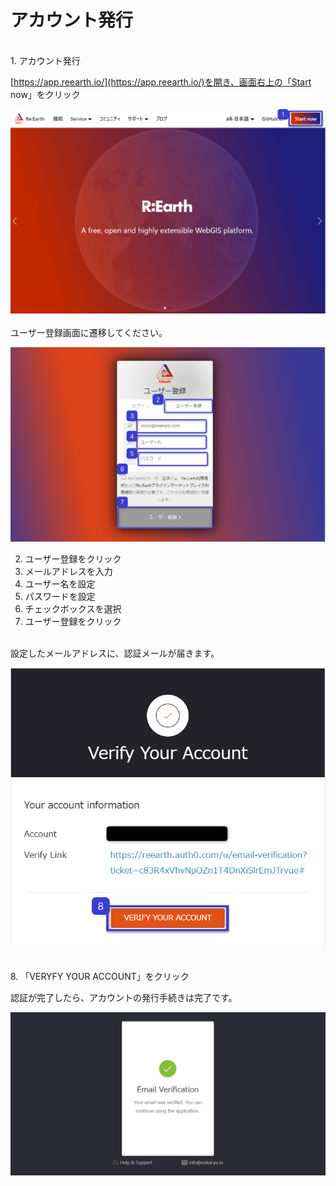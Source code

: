 # アカウント発行
<br>
1. アカウント発行

[https://app.reearth.io/](https://app.reearth.io/)を開き、画面右上の「Start now」をクリック

![Untitled](%E3%82%A2%E3%82%AB%E3%82%A6%E3%83%B3%E3%83%88%E7%99%BA%E8%A1%8C%20e591cdb6a3d6470eb90399232bd01f54/Untitled.png)
<br>
<br>
ユーザー登録画面に遷移してください。

![Untitled](%E3%82%A2%E3%82%AB%E3%82%A6%E3%83%B3%E3%83%88%E7%99%BA%E8%A1%8C%20e591cdb6a3d6470eb90399232bd01f54/Untitled%201.png)

2. ユーザー登録をクリック
3. メールアドレスを入力
4. ユーザー名を設定
5. パスワードを設定
6. チェックボックスを選択
7. ユーザー登録をクリック
<br>
設定したメールアドレスに、認証メールが届きます。

![Untitled](%E3%82%A2%E3%82%AB%E3%82%A6%E3%83%B3%E3%83%88%E7%99%BA%E8%A1%8C%20e591cdb6a3d6470eb90399232bd01f54/Untitled%202.png)
<br>
<br>
<br>
8. 「VERYFY YOUR ACCOUNT」をクリック

認証が完了したら、アカウントの発行手続きは完了です。

![Untitled](%E3%82%A2%E3%82%AB%E3%82%A6%E3%83%B3%E3%83%88%E7%99%BA%E8%A1%8C%20e591cdb6a3d6470eb90399232bd01f54/Untitled%203.png)
